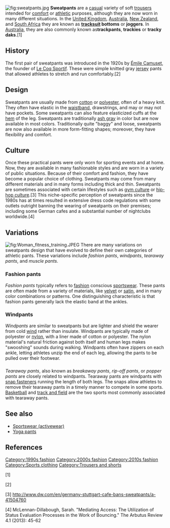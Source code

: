 ![](sweatpants.jpg "fig:sweatpants.jpg") **Sweatpants** are a
[casual](casual_attire "wikilink") variety of soft
[trousers](trousers "wikilink") intended for
[comfort](comfort "wikilink") or
[athletic](sportswear_(activewear) "wikilink") purposes, although they
are now worn in many different situations. In the [United
Kingdom](United_Kingdom "wikilink"), [Australia](Australia "wikilink"),
[New Zealand](New_Zealand "wikilink"), and [South
Africa](South_Africa "wikilink") they are known as
**[tracksuit](tracksuit "wikilink") bottoms** or **joggers**. In
[Australia](Australian_English "wikilink"), they are also commonly known
as**trackpants**, **trackies** or **tracky daks**.[1]

## History

The first pair of sweatpants was introduced in the 1920s by [Émile
Camuset](Émile_Camuset "wikilink"), the founder of [Le Coq
Sportif](Le_Coq_Sportif "wikilink"). These were simple knitted gray
[jersey](Jersey_(fabric) "wikilink") pants that allowed athletes to
stretch and run comfortably.[2]

## Design

Sweatpants are usually made from [cotton](cotton "wikilink") or
[polyester](polyester "wikilink"), often of a heavy knit. They often
have elastic in the [waistband](waistband "wikilink"), drawstrings, and
may or may not have pockets. Some sweatpants can also feature
elasticized cuffs at the [hem](hem "wikilink") of the leg. Sweatpants
are traditionally [ash gray](ash_gray "wikilink") in color but are now
available in most colors. Traditionally quite "baggy" and loose,
sweatpants are now also available in more form-fitting shapes; moreover,
they have flexibility and comfort.

## Culture

Once these practical pants were only worn for sporting events and at
home. Now, they are available in many fashionable styles and are worn in
a variety of public situations. Because of their comfort and fashion,
they have become a popular choice of clothing. Sweatpants may come from
many different materials and in many forms including thick and thin.
Sweatpants are sometimes associated with certain lifestyles such as [gym
culture](gym_culture "wikilink") or [hip-hop
culture](hip-hop_culture "wikilink").[3] This niche-specific perception
of sweatpants since the 1980s has at times resulted in extensive dress
code regulations with some outlets outright banning the wearing of
sweatpants on their premises; including some German cafes and a
substantial number of nightclubs worldwide.[4]

## Variations

![](Woman_fitness_training.JPEG "fig:Woman_fitness_training.JPEG") There
are many variations on sweatpants design that have evolved to define
their own categories of athletic pants. These variations include
*fashion pants*, *windpants*, *tearaway pants*, and *muscle pants*.

### Fashion pants

*Fashion pants* typically refers to [fashion](fashion "wikilink")
conscious [sportswear](sportswear_(activewear) "wikilink"). These pants
are often made from a variety of materials, like
[velvet](velvet "wikilink") or [satin](satin "wikilink"), and in many
color combinations or patterns. One distinguishing characteristic is
that fashion pants generally lack the elastic band at the ankles.

### Windpants

*Windpants* are similar to sweatpants but are lighter and shield the
wearer from cold [wind](wind "wikilink") rather than insulate. Windpants
are typically made of polyester or [nylon](nylon "wikilink"), with a
liner made of cotton or polyester. The nylon material's natural friction
against both itself and human legs makes "swooshing" sounds during
walking. Windpants often have zippers on each ankle, letting athletes
unzip the end of each leg, allowing the pants to be pulled over their
footwear.

###

*Tearaway pants*, also known as *breakaway pants*, *rip-off pants*, or
*popper pants* are closely related to windpants. Tearaway pants are
windpants with [snap fasteners](snap_fastener "wikilink") running the
length of both legs. The snaps allow athletes to remove their tearaway
pants in a timely manner to compete in some sports.
[Basketball](Basketball "wikilink") and [track and
field](track_and_field "wikilink") are the two sports most commonly
associated with tearaway pants.

## See also

-   [Sportswear (activewear)](Sportswear_(activewear) "wikilink")
-   [Yoga pants](Yoga_pants "wikilink")

## References

[Category:1990s fashion](Category:1990s_fashion "wikilink")
[Category:2000s fashion](Category:2000s_fashion "wikilink")
[Category:2010s fashion](Category:2010s_fashion "wikilink")
[Category:Sports clothing](Category:Sports_clothing "wikilink")
[Category:Trousers and shorts](Category:Trousers_and_shorts "wikilink")

[1]

[2]

[3] <http://www.dw.com/en/germany-stuttgart-cafe-bans-sweatpants/a-41504760>

[4] McLennan-Dillabough, Sarah. "Mediating Access: The Utilization of
Status Evaluation Processes in the Work of Bouncing." The Arbutus Review
4.1 (2013): 45-62